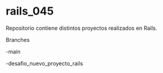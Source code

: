 # rails_045
Repositorio contiene distintos proyectos realizados en Rails.

Branches

-main

-desafio_nuevo_proyecto_rails
